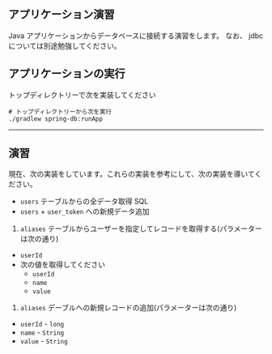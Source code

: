 アプリケーション演習
---

Java アプリケーションからデータベースに接続する演習をします。
なお、 jdbc については別途勉強してください。

アプリケーションの実行
---

トップディレクトリーで次を実装してください

```shell
# トップディレクトリーから次を実行
./gradlew spring-db:runApp
```

---

演習
---

現在、次の実装をしています。これらの実装を参考にして、次の実装を導いてください。

* `users` テーブルからの全データ取得 SQL
* `users` + `user_token` への新規データ追加

1. `aliases` テーブルからユーザーを指定してレコードを取得する(パラメーターは次の通り)
  * `userId`
  * 次の値を取得してください
    * `userId`
    * `name`
    * `value`
1. `aliases` デーブルへの新規レコードの追加(パラメーターは次の通り)
  * `userId` - `long`
  * `name` - `String`
  * `value` - `String`

